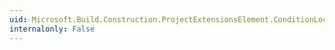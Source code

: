 ```yaml
---
uid: Microsoft.Build.Construction.ProjectExtensionsElement.ConditionLocation
internalonly: False
---
```

